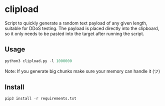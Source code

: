 # clipload

Script to quickly generate a random text payload of any given length, suitable for DDoS testing. The payload is placed directly into the clipboard, so it only needs to be pasted into the target after running the script.

## Usage

```python
python3 clipload.py -l 1000000
```

Note: If you generate big chunks make sure your memory can handle it (ツ)


## Install

```python
pip3 install -r requirements.txt 
```
